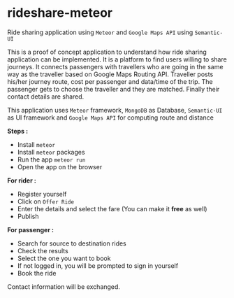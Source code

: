 # rideshare-meteor
Ride sharing application using `Meteor` and `Google Maps API` using `Semantic-UI`

This is a proof of concept application to understand how ride sharing application can be implemented. 
It is a platform to find users willing to share journeys.
It connects passengers with travellers who are going in the same way as the traveller based on Google Maps Routing API.
Traveller posts his/her journey route, cost per passenger and data/time of the trip.
The passenger gets to choose the traveller and they are matched. Finally their contact details are shared.

This application uses `Meteor` framework, `MongoDB` as Database, `Semantic-UI` as UI framework and `Google Maps API` for computing route and distance


**Steps :**
- Install `meteor`
- Install `meteor` packages
- Run the app `meteor run`
- Open the app on the browser

**For rider :**
- Register yourself
- Click on `Offer Ride`
- Enter the details and select the fare (You can make it **free** as well)
- Publish

**For passenger :**
- Search for source to destination rides
- Check the results
- Select the one you want to book
- If not logged in, you will be prompted to sign in yourself
- Book the ride

Contact information will be exchanged.


